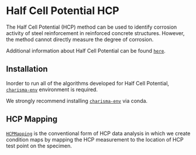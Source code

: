 # Half Cell Potential HCP

The Half Cell Potential (HCP) method can be used to identify corrosion activity of steel reinforcement in reinforced concrete structures. However, the method cannot directly measure the degree of corrosion.


Additional information about Half Cell Potential can be found [`here`](https://infotechnology.fhwa.dot.gov/wp-content/themes/nde/inc/mpdf-development/Generatedpdfs/Half-CellPotentialHCP.pdf).

## Installation

Inorder to run all of the algorithms developed for Half Cell Potential, [`charisma-env`](https://github.com/TFHRCFASTNDElab/CHARISMA/blob/main/environment) environment is required.

We strongly recommend installing  [`charisma-env`](https://github.com/TFHRCFASTNDElab/CHARISMA/blob/main/environment) via conda.


## HCP Mapping

[`HCPMapping`](https://github.com/TFHRCFASTNDElab/CHARISMA/tree/main/half-cell-potential/HCPMapping) is the conventional form of HCP data analysis in which we create condition maps by mapping the HCP measurement to the location of HCP test point on the specimen.
